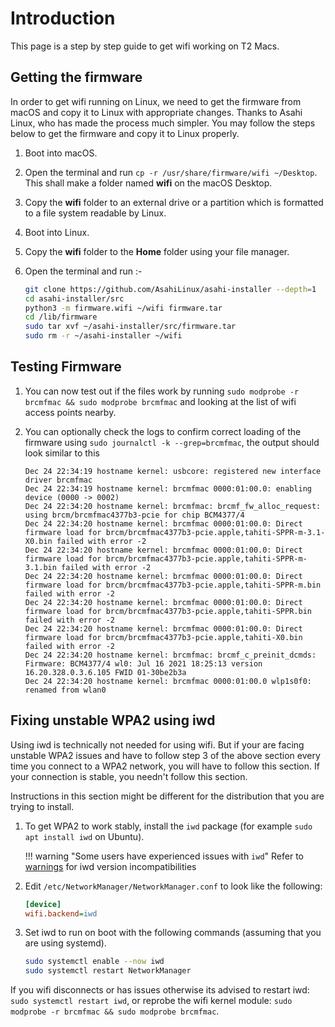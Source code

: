 # Introduction

This page is a step by step guide to get wifi working on T2 Macs.

## Getting the firmware

In order to get wifi running on Linux, we need to get the firmware from macOS and copy it to Linux with appropriate changes. Thanks to Asahi Linux, who has made the process much simpler. You may follow the steps below to get the firmware and copy it to Linux properly.

1. Boot into macOS.

2. Open the terminal and run `cp -r /usr/share/firmware/wifi ~/Desktop`. This shall make a folder named **wifi** on the macOS Desktop.

3. Copy the **wifi** folder to an external drive or a partition which is formatted to a file system readable by Linux.

4. Boot into Linux.

5. Copy the **wifi** folder to the **Home** folder using your file manager.

6. Open the terminal and run :-

   ```sh
   git clone https://github.com/AsahiLinux/asahi-installer --depth=1
   cd asahi-installer/src
   python3 -m firmware.wifi ~/wifi firmware.tar
   cd /lib/firmware
   sudo tar xvf ~/asahi-installer/src/firmware.tar
   sudo rm -r ~/asahi-installer ~/wifi
   ```

## Testing Firmware

1. You can now test out if the files work by running `sudo modprobe -r brcmfmac && sudo modprobe brcmfmac` and looking at the list of wifi access points nearby.

2. You can optionally check the logs to confirm correct loading of the firmware using `sudo journalctl -k --grep=brcmfmac`, the output should look similar to this

    ```log
    Dec 24 22:34:19 hostname kernel: usbcore: registered new interface driver brcmfmac
    Dec 24 22:34:19 hostname kernel: brcmfmac 0000:01:00.0: enabling device (0000 -> 0002)
    Dec 24 22:34:20 hostname kernel: brcmfmac: brcmf_fw_alloc_request: using brcm/brcmfmac4377b3-pcie for chip BCM4377/4
    Dec 24 22:34:20 hostname kernel: brcmfmac 0000:01:00.0: Direct firmware load for brcm/brcmfmac4377b3-pcie.apple,tahiti-SPPR-m-3.1-X0.bin failed with error -2
    Dec 24 22:34:20 hostname kernel: brcmfmac 0000:01:00.0: Direct firmware load for brcm/brcmfmac4377b3-pcie.apple,tahiti-SPPR-m-3.1.bin failed with error -2
    Dec 24 22:34:20 hostname kernel: brcmfmac 0000:01:00.0: Direct firmware load for brcm/brcmfmac4377b3-pcie.apple,tahiti-SPPR-m.bin failed with error -2
    Dec 24 22:34:20 hostname kernel: brcmfmac 0000:01:00.0: Direct firmware load for brcm/brcmfmac4377b3-pcie.apple,tahiti-SPPR.bin failed with error -2
    Dec 24 22:34:20 hostname kernel: brcmfmac 0000:01:00.0: Direct firmware load for brcm/brcmfmac4377b3-pcie.apple,tahiti-X0.bin failed with error -2
    Dec 24 22:34:20 hostname kernel: brcmfmac: brcmf_c_preinit_dcmds: Firmware: BCM4377/4 wl0: Jul 16 2021 18:25:13 version 16.20.328.0.3.6.105 FWID 01-30be2b3a
    Dec 24 22:34:20 hostname kernel: brcmfmac 0000:01:00.0 wlp1s0f0: renamed from wlan0
    ```

## Fixing unstable WPA2 using iwd

Using iwd is technically not needed for using wifi. But if your are facing unstable WPA2 issues and have to follow step 3 of the above section every time you connect to a WPA2 network, you will have to follow this section. If your connection is stable, you needn't follow this section.

Instructions in this section might be different for the distribution that you are trying to install.

1. To get WPA2 to work stably, install the `iwd` package (for example `sudo apt install iwd` on Ubuntu).

    !!! warning "Some users have experienced issues with `iwd`"
        Refer to [warnings](https://wiki.t2linux.org/#warnings) for iwd version incompatibilities

2. Edit `/etc/NetworkManager/NetworkManager.conf` to look like the following:

    ```ini
    [device]
    wifi.backend=iwd
    ```

3. Set iwd to run on boot with the following commands (assuming that you are using systemd).

    ```sh
    sudo systemctl enable --now iwd
    sudo systemctl restart NetworkManager
    ```

If you wifi disconnects or has issues otherwise its advised to restart iwd: `sudo systemctl restart iwd`, or reprobe the wifi kernel module: `sudo modprobe -r brcmfmac && sudo modprobe brcmfmac`.
